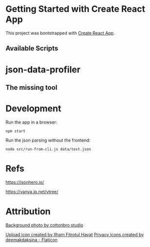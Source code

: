 # Getting Started with Create React App

This project was bootstrapped with [Create React App](https://github.com/facebook/create-react-app).

## Available Scripts

# json-data-profiler
## The missing tool

# Development

Run the app in a browser:
```
npm start
```

Run the json parsing without the frontend: 
```
node src/run-from-cli.js data/test.json
```
# Refs

https://jsonhero.io/

https://vanya.jp.net/vtree/

# Attribution


[Background photo by cottonbro studio](https://www.pexels.com/photo/photo-of-detective-decoding-characters-7319080/)

[Upload icon created by Ilham Fitrotul Hayat](https://www.flaticon.com/free-icons/upload)
[Privacy icons created by deemakdaksina - Flaticon](https://www.flaticon.com/free-icons/privacy)